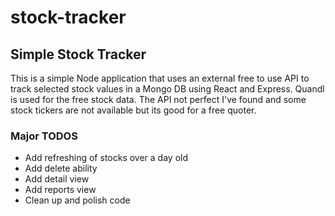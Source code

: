 # stock-tracker

<h2> Simple Stock Tracker </h2>

<p> This is a simple Node application that uses an external free to use API to track selected stock values in a Mongo DB using React
and Express. Quandl is used for the free stock data. The API not perfect I've found and some stock tickers are not available but
its good for a free quoter.<p>

<h3>Major TODOS</h3>
<ul>
  <li>Add refreshing of stocks over a day old</li>
  <li>Add delete ability</li>
  <li>Add detail view</li>
  <li>Add reports view</li>
  <li>Clean up and polish code</li>
</ul>
